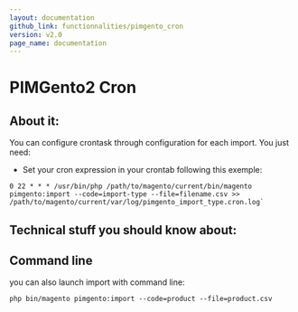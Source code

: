 ```yaml
---
layout: documentation
github_link: functionnalities/pimgento_cron
version: v2.0
page_name: documentation
---
```


PIMGento2 Cron
==============

About it:
---------

You can configure crontask through configuration for each import. You just need:

*  Set your cron expression in your crontab following this exemple:
```shell
0 22 * * * /usr/bin/php /path/to/magento/current/bin/magento pimgento:import --code=import-type --file=filename.csv >> /path/to/magento/current/var/log/pimgento_import_type.cron.log`
```


Technical stuff you should know about:
--------------------------------------

## Command line

you can also launch import with command line:

```shell
php bin/magento pimgento:import --code=product --file=product.csv
```

